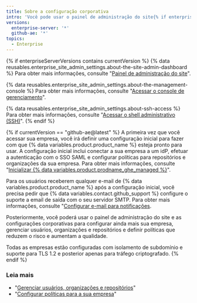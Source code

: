 ```yaml
---
title: Sobre a configuração corporativa
intro: 'Você pode usar o painel de administração do site{% if enterpriseServerVersions contains currentVersion %}, {% data variables.enterprise.management_console %} e o shell administrativo (SSH) {% elsif currentVersion == "github-ae@latest" %} e as configurações corporativas ou entrar em contato com o suporte{% endif %} para gerenciar a sua empresa.'
versions:
  enterprise-server: '*'
  github-ae: '*'
topics:
  - Enterprise
---
```


{% if enterpriseServerVersions contains currentVersion %}
{% data reusables.enterprise_site_admin_settings.about-the-site-admin-dashboard %} Para obter mais informações, consulte "[Painel de administração do site](/admin/configuration/site-admin-dashboard)".

{% data reusables.enterprise_site_admin_settings.about-the-management-console %} Para obter mais informações, consulte "[Acessar o console de gerenciamento](/admin/configuration/accessing-the-management-console)".

{% data reusables.enterprise_site_admin_settings.about-ssh-access %} Para obter mais informações, consulte "[Acessar o shell administrativo (SSH)](/admin/configuration/accessing-the-administrative-shell-ssh)".
{% endif %}

{% if currentVersion == "github-ae@latest" %}
A primeira vez que você acessar sua empresa, você irá definir uma configuração inicial para fazer com que
{% data variables.product.product_name %} esteja pronto para usar. A configuração inicial inclui conectar a sua empresa a um idP, efetuar a autenticação com o SSO SAML e configurar políticas para repositórios e organizações da sua empresa. Para obter mais informações, consulte "[Inicializar {% data variables.product.prodname_ghe_managed %}](/admin/configuration/initializing-github-ae)".

Para os usuários receberem qualquer e-mail de {% data variables.product.product_name %} após a configuração inicial, você precisa pedir que {% data variables.contact.github_support %} configure o suporte a email de saída com o seu servidor SMTP. Para obter mais informações, consulte "[Configurar e-mail para notificações](/admin/configuration/configuring-email-for-notifications).

Posteriormente, você poderá usar o painel de administração do site e as configurações corporativas para configurar ainda mais sua empresa, gerenciar usuários, organizações e repositórios e definir políticas que reduzem o risco e aumentam a qualidade.

Todas as empresas estão configuradas com isolamento de subdomínio e suporte para TLS 1.2 e posterior apenas para tráfego criptografado.
{% endif %}

### Leia mais

- "[Gerenciar usuários, organizações e repositórios](/admin/user-management)"
- "[Configurar políticas para a sua empresa](/admin/policies)"
